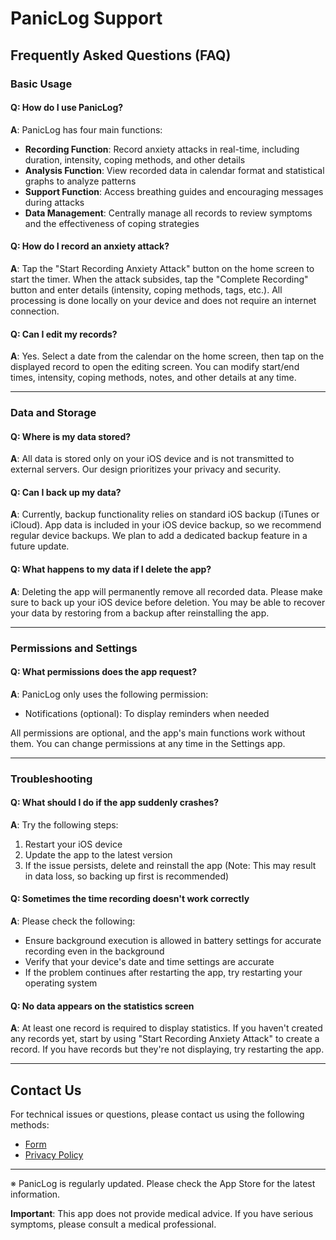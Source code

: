 # PanicLog Support

## Frequently Asked Questions (FAQ)

### Basic Usage

#### Q: How do I use PanicLog?
**A**: PanicLog has four main functions:
- **Recording Function**: Record anxiety attacks in real-time, including duration, intensity, coping methods, and other details
- **Analysis Function**: View recorded data in calendar format and statistical graphs to analyze patterns
- **Support Function**: Access breathing guides and encouraging messages during attacks
- **Data Management**: Centrally manage all records to review symptoms and the effectiveness of coping strategies

#### Q: How do I record an anxiety attack?
**A**: Tap the "Start Recording Anxiety Attack" button on the home screen to start the timer. When the attack subsides, tap the "Complete Recording" button and enter details (intensity, coping methods, tags, etc.). All processing is done locally on your device and does not require an internet connection.

#### Q: Can I edit my records?
**A**: Yes. Select a date from the calendar on the home screen, then tap on the displayed record to open the editing screen. You can modify start/end times, intensity, coping methods, notes, and other details at any time.

---

### Data and Storage

#### Q: Where is my data stored?
**A**: All data is stored only on your iOS device and is not transmitted to external servers. Our design prioritizes your privacy and security.

#### Q: Can I back up my data?
**A**: Currently, backup functionality relies on standard iOS backup (iTunes or iCloud). App data is included in your iOS device backup, so we recommend regular device backups. We plan to add a dedicated backup feature in a future update.

#### Q: What happens to my data if I delete the app?
**A**: Deleting the app will permanently remove all recorded data. Please make sure to back up your iOS device before deletion. You may be able to recover your data by restoring from a backup after reinstalling the app.

---

### Permissions and Settings

#### Q: What permissions does the app request?
**A**: PanicLog only uses the following permission:
- Notifications (optional): To display reminders when needed

All permissions are optional, and the app's main functions work without them. You can change permissions at any time in the Settings app.

---

### Troubleshooting

#### Q: What should I do if the app suddenly crashes?
**A**: Try the following steps:
1. Restart your iOS device
2. Update the app to the latest version
3. If the issue persists, delete and reinstall the app (Note: This may result in data loss, so backing up first is recommended)

#### Q: Sometimes the time recording doesn't work correctly
**A**: Please check the following:
- Ensure background execution is allowed in battery settings for accurate recording even in the background
- Verify that your device's date and time settings are accurate
- If the problem continues after restarting the app, try restarting your operating system

#### Q: No data appears on the statistics screen
**A**: At least one record is required to display statistics. If you haven't created any records yet, start by using "Start Recording Anxiety Attack" to create a record. If you have records but they're not displaying, try restarting the app.

---

## Contact Us

For technical issues or questions, please contact us using the following methods:
- [Form](https://forms.gle/je7u4qhwCDQAeUym8)
- [Privacy Policy](https://kyohashi.github.io/paniclog_support/PrivacyPolicy/privacy)

---

※ PanicLog is regularly updated. Please check the App Store for the latest information.

**Important**: This app does not provide medical advice. If you have serious symptoms, please consult a medical professional.